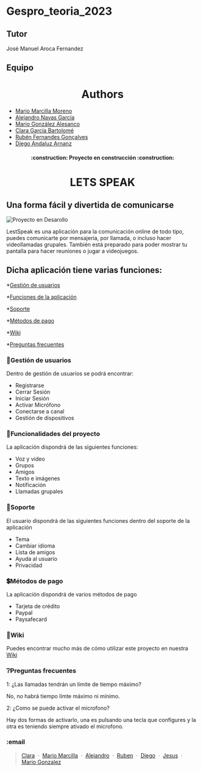 
# Gespro_teoria_2023 
## Tutor 
 José Manuel Aroca Fernandez
## Equipo 
# <h1 align="center"> Authors </h1>
- [Mario Marcilla Moreno](https://github.com/mariomarcilla) 
- [Alejandro Navas García](https://github.com/Pr0ken)
- [Mario González Alesanco](https://github.com/mariogonn)
- [Clara García Bartolomé](https://github.com/ClaraGarciaBartolome)
- [Rubén Fernandes Gonçalves](https://github.com/Rubens-10)
- [Diego Andaluz Arnanz](https://github.com/dandaluz4)


<h4 align="center">
:construction: Proyecto en construcción :construction:
</h4>

<h1 align="center"> LETS SPEAK </h1>

## Una forma fácil y divertida de comunicarse


![Proyecto en Desarollo](https://img.shields.io/badge/STATUS-EN%20DESAROLLO-green)

LestSpeak es una aplicación para la comunicación online de todo tipo, puedes comunicarte por mensajería, por llamada, o incluso hacer videollamadas grupales. También está preparado para poder mostrar tu pantalla para hacer reuniones o jugar a videojuegos.

## Dicha aplicación tiene varias funciones:


*[Gestión de usuarios](#officegestión-de-usuarios)

*[Funciones de la aplicación](#hammerfuncionalidades-del-proyecto)

*[Soporte](#wrenchsoporte)

*[Métodos de pago](#heavy_dollar_signmétodos-de-pago)

*[Wiki](#bookwiki)

*[Preguntas frecuentes](#grey_questionpreguntas-frecuentes)


### :office:Gestión de usuarios 

Dentro de gestión de usuarios se podrá encontrar:

- Registrarse
- Cerrar Sesión
- Iniciar Sesión
- Activar Micrófono
- Conectarse a canal
- Gestión de dispositivos

### :hammer:Funcionalidades del proyecto

La aplicación dispondrá de las siguientes funciones:

- Voz y video
- Grupos
- Amigos
- Texto e imágenes
- Notificación
- Llamadas grupales

### :wrench:Soporte 

El usuario dispondrá de las siguientes funciones dentro del soporte de la aplicación

- Tema
- Cambiar idioma
- Lista de amigos
- Ayuda al usuario
- Privacidad

### :heavy_dollar_sign:Métodos de pago 

La aplicación dispondrá de varios métodos de pago

- Tarjeta de crédito
- Paypal
- Paysafecard

### :book:Wiki 

Puedes encontrar mucho más de cómo utilizar este proyecto en nuestra [Wiki](https://github.com/jesus13g/lestSpeak/wiki)

### :grey_question:Preguntas frecuentes 

1: ¿Las llamadas tendrán un límite de tiempo máximo?

  No, no habrá tiempo límte máximo ni mínimo.
  
2: ¿Como se puede activar el microfono?
  
  Hay dos formas de activarlo, una es pulsando una tecla que configures y la otra es teniendo siempre ativado el microfono.
  
### :email
> [Clara](mailto:cgb1004@alu.ubu.es) &nbsp;&middot;&nbsp;
> [Mario Marcilla](mailto:mmm1058@alu.ubu.es) &nbsp;&middot;&nbsp;
> [Alejandro](mailto:ang1007@alu.ubu.es) &nbsp;&middot;&nbsp;
> [Ruben](mailto:rfg1005@alu.ubu.es) &nbsp;&middot;&nbsp;
> [Diego](mailto:daa1005@alu.ubu.es) &nbsp;&middot;&nbsp;
> [Jesus](mailto:) &nbsp;&middot;&nbsp;
> [Mario Gonzalez](mailto:mga1022@alu.ubu.es)
